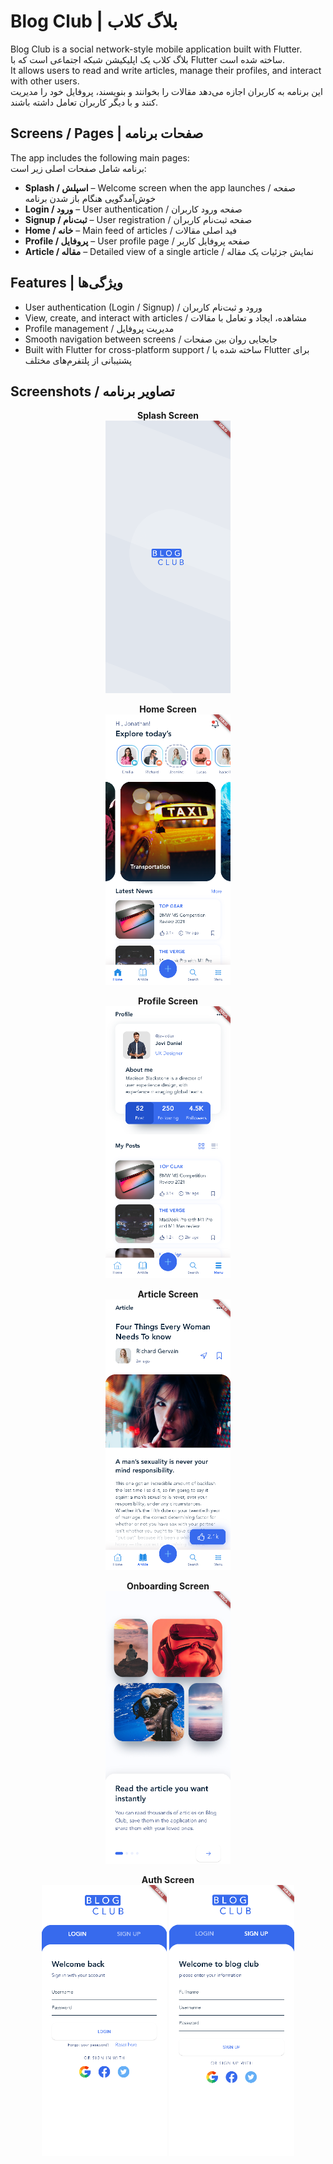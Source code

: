 # Blog Club | بلاگ کلاب

Blog Club is a social network-style mobile application built with Flutter.  
بلاگ کلاب یک اپلیکیشن شبکه اجتماعی است که با Flutter ساخته شده است.  
It allows users to read and write articles, manage their profiles, and interact with other users.  
این برنامه به کاربران اجازه می‌دهد مقالات را بخوانند و بنویسند، پروفایل خود را مدیریت کنند و با دیگر کاربران تعامل داشته باشند.

## Screens / Pages | صفحات برنامه
The app includes the following main pages:  
برنامه شامل صفحات اصلی زیر است:

- **Splash / اسپلش** – Welcome screen when the app launches / صفحه خوش‌آمدگویی هنگام باز شدن برنامه  
- **Login / ورود** – User authentication / صفحه ورود کاربران  
- **Signup / ثبت‌نام** – User registration / صفحه ثبت‌نام کاربران  
- **Home / خانه** – Main feed of articles / فید اصلی مقالات  
- **Profile / پروفایل** – User profile page / صفحه پروفایل کاربر  
- **Article / مقاله** – Detailed view of a single article / نمایش جزئیات یک مقاله  

## Features | ویژگی‌ها
- User authentication (Login / Signup) / ورود و ثبت‌نام کاربران  
- View, create, and interact with articles / مشاهده، ایجاد و تعامل با مقالات  
- Profile management / مدیریت پروفایل  
- Smooth navigation between screens / جابجایی روان بین صفحات  
- Built with Flutter for cross-platform support / ساخته شده با Flutter برای پشتیبانی از پلتفرم‌های مختلف  


## Screenshots / تصاویر برنامه

<p align="center">
  <strong>Splash Screen</strong><br/>
  <img src="assets/img/screenshots/splash.png" alt="Splash Screen" width="200"/>
</p>

<p align="center">
  <strong>Home Screen</strong><br/>
  <img src="assets/img/screenshots/home.png" alt="Home Screen" width="200"/>
</p>

<p align="center">
  <strong>Profile Screen</strong><br/>
  <img src="assets/img/screenshots/profile.png" alt="Profile Screen" width="200"/>
</p>

<p align="center">
  <strong>Article Screen</strong><br/>
  <img src="assets/img/screenshots/article.png" alt="article Screen" width="200"/>
</p>

<p align="center">
  <strong>Onboarding Screen</strong><br/>
  <img src="assets/img/screenshots/onboarding.png" alt="onboarding Screen" width="200"/>
</p>

<p align="center">
  <strong>Auth Screen</strong><br/>
  <img src="assets/img/screenshots/auth1.png" alt="auth1 Screen" width="200"/>
  <img src="assets/img/screenshots/auth2.png" alt="auth2 Screen" width="200"/>
</p>

